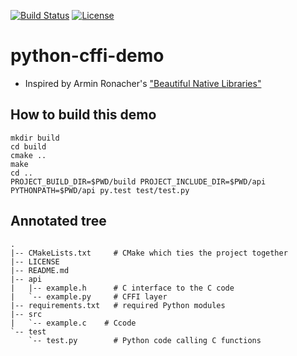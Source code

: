 [![Build Status](https://travis-ci.org/bast/python-cffi-demo.svg?branch=master)](https://travis-ci.org/bast/python-cffi-demo/builds)
[![License](https://img.shields.io/badge/license-%20BSD--3-blue.svg)](../master/LICENSE)


# python-cffi-demo

- Inspired by Armin Ronacher's ["Beautiful Native Libraries"](http://lucumr.pocoo.org/2013/8/18/beautiful-native-libraries/)


## How to build this demo

```
mkdir build
cd build
cmake ..
make
cd ..
PROJECT_BUILD_DIR=$PWD/build PROJECT_INCLUDE_DIR=$PWD/api PYTHONPATH=$PWD/api py.test test/test.py
```


## Annotated tree

```
.
|-- CMakeLists.txt     # CMake which ties the project together
|-- LICENSE
|-- README.md
|-- api
|   |-- example.h      # C interface to the C code
|   `-- example.py     # CFFI layer
|-- requirements.txt   # required Python modules
|-- src
|   `-- example.c    # Ccode
`-- test
    `-- test.py        # Python code calling C functions
```
